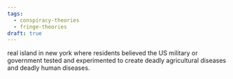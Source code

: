 ```yaml
---
tags:
  - conspiracy-theories
  - fringe-theories
draft: true
---
```

real island in new york where residents believed the US military or government tested and experimented to create deadly agricultural diseases and deadly human diseases.
